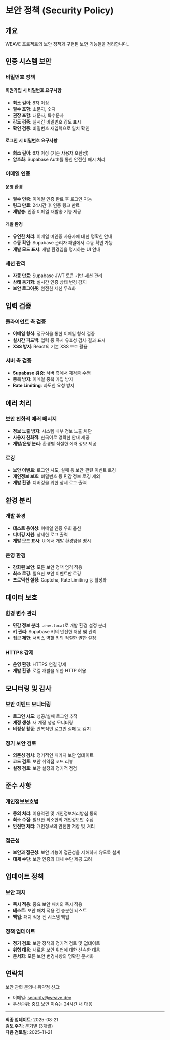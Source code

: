 # 보안 정책 (Security Policy)

## 개요

WEAVE 프로젝트의 보안 정책과 구현된 보안 기능들을 정리합니다.

## 인증 시스템 보안

### 비밀번호 정책

#### 회원가입 시 비밀번호 요구사항
- **최소 길이**: 8자 이상
- **필수 포함**: 소문자, 숫자
- **권장 포함**: 대문자, 특수문자
- **강도 검증**: 실시간 비밀번호 강도 표시
- **확인 검증**: 비밀번호 재입력으로 일치 확인

#### 로그인 시 비밀번호 요구사항
- **최소 길이**: 6자 이상 (기존 사용자 호환성)
- **암호화**: Supabase Auth를 통한 안전한 해시 처리

### 이메일 인증

#### 운영 환경
- **필수 인증**: 이메일 인증 완료 후 로그인 가능
- **링크 만료**: 24시간 후 인증 링크 만료
- **재발송**: 인증 이메일 재발송 기능 제공

#### 개발 환경
- **유연한 처리**: 이메일 미인증 사용자에 대한 명확한 안내
- **수동 확인**: Supabase 관리자 패널에서 수동 확인 가능
- **개발 모드 표시**: 개발 환경임을 명시하는 UI 안내

### 세션 관리

- **자동 만료**: Supabase JWT 토큰 기반 세션 관리
- **상태 동기화**: 실시간 인증 상태 변경 감지
- **보안 로그아웃**: 완전한 세션 무효화

## 입력 검증

### 클라이언트 측 검증
- **이메일 형식**: 정규식을 통한 이메일 형식 검증
- **실시간 피드백**: 입력 중 즉시 유효성 검사 결과 표시
- **XSS 방지**: React의 기본 XSS 보호 활용

### 서버 측 검증
- **Supabase 검증**: 서버 측에서 재검증 수행
- **중복 방지**: 이메일 중복 가입 방지
- **Rate Limiting**: 과도한 요청 방지

## 에러 처리

### 보안 친화적 에러 메시지
- **정보 노출 방지**: 시스템 내부 정보 노출 차단
- **사용자 친화적**: 한국어로 명확한 안내 제공
- **개발/운영 분리**: 환경별 적절한 에러 정보 제공

### 로깅
- **보안 이벤트**: 로그인 시도, 실패 등 보안 관련 이벤트 로깅
- **개인정보 보호**: 비밀번호 등 민감 정보 로깅 제외
- **개발 환경**: 디버깅을 위한 상세 로그 출력

## 환경 분리

### 개발 환경
- **테스트 용이성**: 이메일 인증 우회 옵션
- **디버깅 지원**: 상세한 로그 출력
- **개발 모드 표시**: UI에서 개발 환경임을 명시

### 운영 환경
- **강화된 보안**: 모든 보안 정책 엄격 적용
- **최소 로깅**: 필요한 보안 이벤트만 로깅
- **프로덕션 설정**: Captcha, Rate Limiting 등 활성화

## 데이터 보호

### 환경 변수 관리
- **민감 정보 분리**: `.env.local`로 개발 환경 설정 분리
- **키 관리**: Supabase 키의 안전한 저장 및 관리
- **접근 제한**: 서비스 역할 키의 적절한 권한 설정

### HTTPS 강제
- **운영 환경**: HTTPS 연결 강제
- **개발 환경**: 로컬 개발을 위한 HTTP 허용

## 모니터링 및 감사

### 보안 이벤트 모니터링
- **로그인 시도**: 성공/실패 로그인 추적
- **계정 생성**: 새 계정 생성 모니터링
- **비정상 활동**: 반복적인 로그인 실패 등 감지

### 정기 보안 검토
- **의존성 검사**: 정기적인 패키지 보안 업데이트
- **코드 검토**: 보안 취약점 코드 리뷰
- **설정 검토**: 보안 설정의 정기적 점검

## 준수 사항

### 개인정보보호법
- **동의 처리**: 이용약관 및 개인정보처리방침 동의
- **최소 수집**: 필요한 최소한의 개인정보만 수집
- **안전한 처리**: 개인정보의 안전한 저장 및 처리

### 접근성
- **보안과 접근성**: 보안 기능이 접근성을 저해하지 않도록 설계
- **대체 수단**: 보안 인증의 대체 수단 제공 고려

## 업데이트 정책

### 보안 패치
- **즉시 적용**: 중요 보안 패치의 즉시 적용
- **테스트**: 보안 패치 적용 전 충분한 테스트
- **백업**: 패치 적용 전 시스템 백업

### 정책 업데이트
- **정기 검토**: 보안 정책의 정기적 검토 및 업데이트
- **위협 대응**: 새로운 보안 위협에 대한 신속한 대응
- **문서화**: 모든 보안 변경사항의 명확한 문서화

## 연락처

보안 관련 문의나 취약점 신고:
- 이메일: security@weave.dev
- 우선순위: 중요 보안 이슈는 24시간 내 대응

---

**최종 업데이트**: 2025-08-21  
**검토 주기**: 분기별 (3개월)  
**다음 검토일**: 2025-11-21